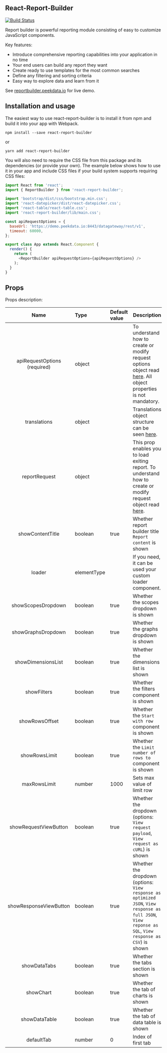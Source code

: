 ## React-Report-Builder

[![Build Status](https://travis-ci.org/peekdata/react-report-builder.svg?branch=master)](https://travis-ci.org/peekdata/react-report-builder)

Report builder is powerful reporting module consisting of easy to customize JavaScript components.

Key features:

- Introduce comprehensive reporting capabilities into your application in no time
- Your end users can build any report they want
- Create ready to use templates for the most common searches
- Define any filtering and sorting criteria
- Easy way to explore data and learn from it

See [reportbuilder.peekdata.io](http://reportbuilder.peekdata.io/) for live demo.



## Installation and usage

The easiest way to use react-report-builder is to install it from npm and build it into your app with Webpack.

`npm install --save react-report-builder`

or

`yarn add react-report-builder`

You will also need to require the CSS file from this package and its dependencies (or provide your own). The example below shows how to use it in your app and include CSS files if your build system supports requiring CSS files:

```javascript
import React from 'react';
import { ReportBuilder } from 'react-report-builder';

import 'bootstrap/dist/css/bootstrap.min.css';
import 'react-datepicker/dist/react-datepicker.css';
import 'react-table/react-table.css';
import 'react-report-builder/lib/main.css';

const apiRequestOptions = {
  baseUrl: 'https://demo.peekdata.io:8443/datagateway/rest/v1',
  timeout: 60000,
};

export class App extends React.Component {
  render() {
    return (
      <ReportBuilder apiRequestOptions={apiRequestOptions} />
    );
  }
}
```



## Props

Props description:

|             Name             | Type        | Default value | Description                                                  |
| :--------------------------: | :---------- | :------------ | ------------------------------------------------------------ |
| apiRequestOptions (required) | object      |               | To understand how to create or modify request options object read [here](https://github.com/peekdata/datagateway-api-js-sdk#compact-initialization). All object properties is not mandatory. |
|         translations         | object      |               | Translations object structure can be seen [here](https://github.com/peekdata/react-report-builder/blob/master/src/ReportBuilder/translations.ts). |
|        reportRequest         | object      |               | This prop enables you to load exiting report. To understand how to create or modify request object read [here](https://github.com/peekdata/datagateway-api-js-sdk#report-request-options). |
|       showContentTitle       | boolean     | true          | Whether report builder title `Report content` is shown       |
|            loader            | elementType |               | If you need, it can be used your custom loader component.    |
|      showScopesDropdown      | boolean     | true          | Whether the scopes dropdown is shown                         |
|      showGraphsDropdown      | boolean     | true          | Whether the graphs dropdown is shown                         |
|      showDimensionsList      | boolean     | true          | Whether the dimensions list is shown                         |
|         showFilters          | boolean     | true          | Whether the filters component is shown                       |
|        showRowsOffset        | boolean     | true          | Whether the `Start with row` component is shown              |
|        showRowsLimit         | boolean     | true          | Whether the `Limit number of rows to` component is shown     |
|         maxRowsLimit         | number      | 1000          | Sets max value of limit row                                  |
|    showRequestViewButton     | boolean     | true          | Whether the dropdown (options: `View request payload`, `View request as cURL`) is shown |
|    showResponseViewButton    | boolean     | true          | Whether the dropdown (options: `View response as optimized JSON`, `View response as full JSON`, `View reponse as SQL`, `View response as CSV`) is shown |
|         showDataTabs         | boolean     | true          | Whether the tabs section is shown                            |
|          showChart           | boolean     | true          | Whether the tab of charts is shown                           |
|        showDataTable         | boolean     | true          | Whether the tab of data table is shown                       |
|          defaultTab          | number      | 0             | Index of first tab                                           |

